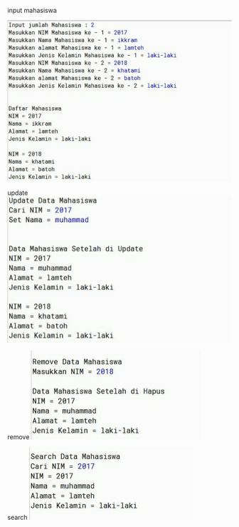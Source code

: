 input mahasiswa

[![N|Solid](https://github.com/muhammadikram10/MuhammadIkram/blob/master/1input.jpeg)](https://github.com/muhammadikram10/MuhammadIkram/blob/master/1input.jpeg)

update
[![N|Solid](https://github.com/muhammadikram10/MuhammadIkram/blob/master/2update.jpeg)](https://github.com/muhammadikram10/MuhammadIkram/blob/master/2update.jpeg)

remove
[![N|Solid](https://github.com/muhammadikram10/MuhammadIkram/blob/master/3remove.jpeg)](https://github.com/muhammadikram10/MuhammadIkram/blob/master/3remove.jpeg)

search
[![N|Solid](https://github.com/muhammadikram10/MuhammadIkram/blob/master/4search.jpeg)](https://github.com/muhammadikram10/MuhammadIkram/blob/master/4search.jpeg)